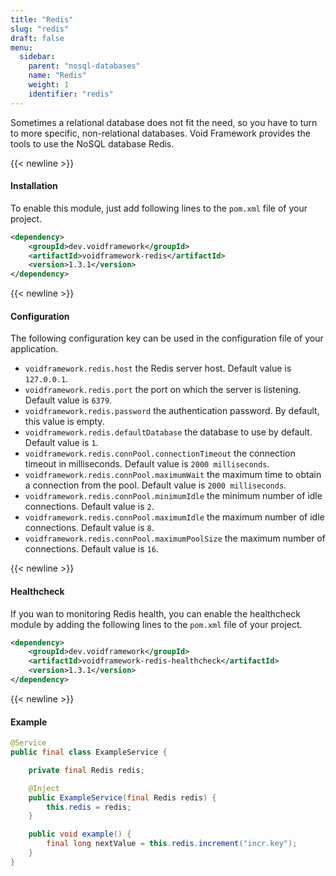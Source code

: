 ```yaml
---
title: "Redis"
slug: "redis"
draft: false
menu:
  sidebar:
    parent: "nosql-databases"
    name: "Redis"
    weight: 1
    identifier: "redis"
---
```


Sometimes a relational database does not fit the need, so you have to turn to more specific, non-relational databases. Void Framework provides the tools to use the NoSQL database Redis.



{{< newline >}}
#### Installation

To enable this module, just add following lines to the `pom.xml` file of your project.

```xml
<dependency>
    <groupId>dev.voidframework</groupId>
    <artifactId>voidframework-redis</artifactId>
    <version>1.3.1</version>
</dependency>
```



{{< newline >}}
#### Configuration

The following configuration key can be used in the configuration file of your application.

* `voidframework.redis.host` the Redis server host. Default value is `127.0.0.1`.
* `voidframework.redis.port` the port on which the server is listening. Default value is `6379`.
* `voidframework.redis.password` the authentication password. By default, this value is empty.
* `voidframework.redis.defaultDatabase` the database to use by default. Default value is `1`.
* `voidframework.redis.connPool.connectionTimeout` the connection timeout in milliseconds. Default value is `2000 milliseconds`.
* `voidframework.redis.connPool.maximumWait` the maximum time to obtain a connection from the pool.  Default value is `2000 milliseconds`.
* `voidframework.redis.connPool.minimumIdle` the minimum number of idle connections. Default value is `2`.
* `voidframework.redis.connPool.maximumIdle` the maximum number of idle connections. Default value is `8`.
* `voidframework.redis.connPool.maximumPoolSize` the maximum number of connections. Default value is `16`.



{{< newline >}}
#### Healthcheck

If you wan to monitoring Redis health, you can enable the healthcheck module by adding the following lines to the `pom.xml` file of your project.

```xml
<dependency>
    <groupId>dev.voidframework</groupId>
    <artifactId>voidframework-redis-healthcheck</artifactId>
    <version>1.3.1</version>
</dependency>
```



{{< newline >}}
#### Example

```java
@Service
public final class ExampleService {

    private final Redis redis;

    @Inject
    public ExampleService(final Redis redis) {
        this.redis = redis;
    }

    public void example() {
        final long nextValue = this.redis.increment("incr.key");
    }
}
```
